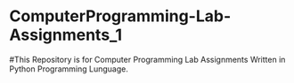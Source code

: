# ComputerProgramming-Lab-Assignments_1

#This Repository is for Computer Programming Lab Assignments Written in Python Programming Lunguage.

